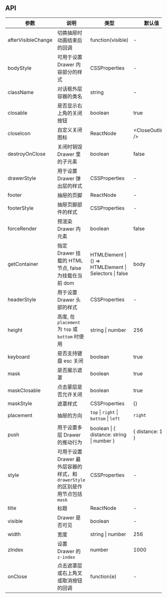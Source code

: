 ## API

| 参数 | 说明 | 类型 | 默认值 | 版本 |
| --- | --- | --- | --- | --- |
| afterVisibleChange | 切换抽屉时动画结束后的回调 | function(visible) | - |  |
| bodyStyle | 可用于设置 Drawer 内容部分的样式 | CSSProperties | - |  |
| className | 对话框外层容器的类名 | string | - |  |
| closable | 是否显示右上角的关闭按钮 | boolean | true |  |
| closeIcon | 自定义关闭图标 | ReactNode | &lt;CloseOutlined /> |  |
| destroyOnClose | 关闭时销毁 Drawer 里的子元素 | boolean | false |  |
| drawerStyle | 用于设置 Drawer 弹出层的样式 | CSSProperties | - |  |
| footer | 抽屉的页脚 | ReactNode | - |  |
| footerStyle | 抽屉页脚部件的样式 | CSSProperties | - |  |
| forceRender | 预渲染 Drawer 内元素 | boolean | false |  |
| getContainer | 指定 Drawer 挂载的 HTML 节点, false 为挂载在当前 dom | HTMLElement \| () => HTMLElement \| Selectors \| false | body |  |
| headerStyle | 用于设置 Drawer 头部的样式 | CSSProperties | - |  |
| height | 高度, 在 `placement` 为 `top` 或 `bottom` 时使用 | string \| number | 256 |  |
| keyboard | 是否支持键盘 esc 关闭 | boolean | true |  |
| mask | 是否展示遮罩 | boolean | true |  |
| maskClosable | 点击蒙层是否允许关闭 | boolean | true |  |
| maskStyle | 遮罩样式 | CSSProperties | {} |  |
| placement | 抽屉的方向 | `top` \| `right` \| `bottom` \| `left` | `right` |  |
| push | 用于设置多层 Drawer 的推动行为 | boolean \| { distance: string \| number } | { distance: 180 } | 4.5.0+ |
| style | 可用于设置 Drawer 最外层容器的样式，和 `drawerStyle` 的区别是作用节点包括 `mask` | CSSProperties | - |  |
| title | 标题 | ReactNode | - |  |
| visible | Drawer 是否可见 | boolean | - |  |
| width | 宽度 | string \| number | 256 |  |
| zIndex | 设置 Drawer 的 `z-index` | number | 1000 |  |
| onClose | 点击遮罩层或右上角叉或取消按钮的回调 | function(e) | - |  |
